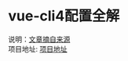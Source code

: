 # vue-cli4配置全解

说明：[文章摘自来源](https://zhuanlan.zhihu.com/p/109952157)  
项目地址: [项目地址](https://github.com/staven630/vue-cli4-config) 

